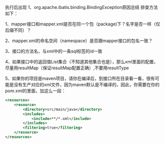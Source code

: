 执行后出现
1、org.apache.ibatis.binding.BindingException原因总结
排查方法如下：

1、mapper接口和mapper.xml是否在同一个包（package)下？名字是否一样（仅后缀不同）？

2、mapper.xml的命名空间（namespace）是否跟mapper接口的包名一致？

3、接口的方法名，与xml中的一条sql标签的id一致

4、如果接口中的返回值List集合（不知道其他集合也是），那么xml里面的配置，尽量用resultMap（保证resultMap配置正确）,不要用resultType

5、如果你的项目是maven项目，请你在编译后，到接口所在目录看一看，很有可能是没有生产对应的xml文件，因为maven默认是不编译的，因此，你需要在你的pom.xml的<build></build>里面，加这么一段：
```xml
<resources>    
    <resource>    
        <directory>src/main/java</directory>    
        <includes>    
            <include>**/*.xml</include>    
        </includes>    
        <filtering>true</filtering>    
    </resource>    
</resources> 
```

